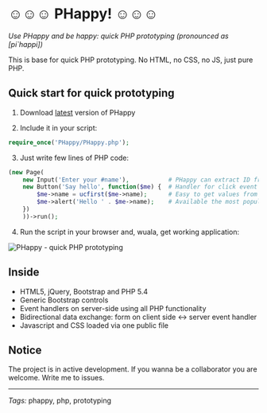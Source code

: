 # &#9786;&#9786;&#9786; PHappy! &#9786;&#9786;&#9786;

*Use PHappy and be happy: quick PHP prototyping (pronounced as [pi`happi])*

This is base for quick PHP prototyping. No HTML, no CSS, no JS, just pure PHP.

## Quick start for quick prototyping

1. Download [latest](https://github.com/ptrofimov/phappy/zipball/master) version of PHappy

2. Include it in your script:

```php
require_once('PHappy/PHappy.php');
```
3. Just write few lines of PHP code:

```php
(new Page(
	new Input('Enter your #name'),           # PHappy can extract ID from label
	new Button('Say hello', function($me) {  # Handler for click event (executed on server-side)
		$me->name = ucfirst($me->name);      # Easy to get values from page, easy to set
		$me->alert('Hello ' . $me->name);    # Available the most popular javascript and jQuery functions
	})
	))->run();
```

4. Run the script in your browser and, wuala, get working application:

![PHappy - quick PHP prototyping](https://raw.github.com/ptrofimov/phappy/master/example/picture.png)

## Inside

- HTML5, jQuery, Bootstrap and PHP 5.4
- Generic Bootstrap controls
- Event handlers on server-side using all PHP functionality
- Bidirectional data exchange: form on client side <-> server event handler
- Javascript and CSS loaded via one public file

## Notice

The project is in active development. If you wanna be a collaborator you are welcome. Write me to issues.

--------------------------------------------------------
*Tags:* phappy, php, prototyping
